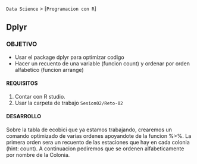 `Data Science` > [`Programacion con R`]
## Dplyr

### OBJETIVO
- Usar el package dplyr para optimizar codigo 
- Hacer un recuento de una variable (funcion count) y ordenar por orden alfabetico (funcion arrange)

#### REQUISITOS
1. Contar con R studio.
1. Usar la carpeta de trabajo `Sesion02/Reto-02`

#### DESARROLLO

Sobre la tabla de ecobici que ya estamos trabajando, crearemos un comando optimizado de varias ordenes apoyandote de la funcion %>%. La primera orden sera un recuento de las estaciones que hay en cada colonia (hint: count). A continuacion pediremos que se ordenen alfabeticamente por nombre de la Colonia. 
